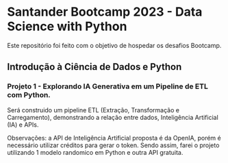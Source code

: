 # Santander Bootcamp 2023 - Data Science with Python 

Este repositório foi feito com o objetivo de hospedar os desafios Bootcamp.  

## Introdução à Ciência de Dados e Python

### Projeto 1 - Explorando IA Generativa em um Pipeline de ETL com Python.
Será construido um pipeline ETL (Extração, Transformação e Carregamento), demonstrando a relação entre dados, Inteligência Artificial (IA) e APIs. 

Observações: a API de Inteligência Artificial proposta é da OpenIA, porém é necessário utilizar créditos para gerar o token. Sendo assim, farei o projeto utilizando 1 modelo randomico em Python e outra API gratuita. 

